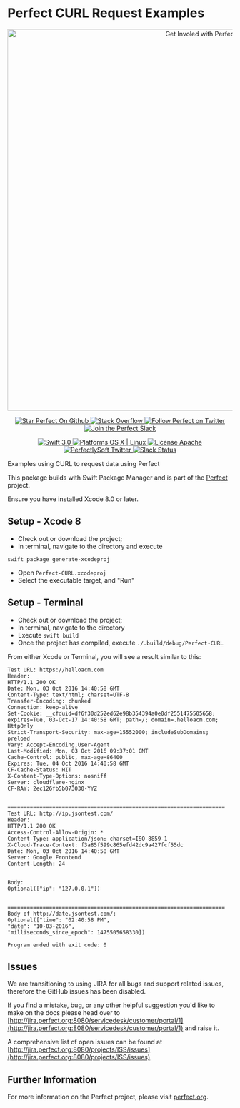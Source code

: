 # Perfect CURL Request Examples

<p align="center">
    <a href="http://perfect.org/get-involved.html" target="_blank">
        <img src="http://perfect.org/assets/github/perfect_github_2_0_0.jpg" alt="Get Involed with Perfect!" width="854" />
    </a>
</p>

<p align="center">
    <a href="https://github.com/PerfectlySoft/Perfect" target="_blank">
        <img src="http://www.perfect.org/github/Perfect_GH_button_1_Star.jpg" alt="Star Perfect On Github" />
    </a>  
    <a href="http://stackoverflow.com/questions/tagged/perfect" target="_blank">
        <img src="http://www.perfect.org/github/perfect_gh_button_2_SO.jpg" alt="Stack Overflow" />
    </a>  
    <a href="https://twitter.com/perfectlysoft" target="_blank">
        <img src="http://www.perfect.org/github/Perfect_GH_button_3_twit.jpg" alt="Follow Perfect on Twitter" />
    </a>  
    <a href="http://perfect.ly" target="_blank">
        <img src="http://www.perfect.org/github/Perfect_GH_button_4_slack.jpg" alt="Join the Perfect Slack" />
    </a>
</p>

<p align="center">
    <a href="https://developer.apple.com/swift/" target="_blank">
        <img src="https://img.shields.io/badge/Swift-3.0-orange.svg?style=flat" alt="Swift 3.0">
    </a>
    <a href="https://developer.apple.com/swift/" target="_blank">
        <img src="https://img.shields.io/badge/Platforms-OS%20X%20%7C%20Linux%20-lightgray.svg?style=flat" alt="Platforms OS X | Linux">
    </a>
    <a href="http://perfect.org/licensing.html" target="_blank">
        <img src="https://img.shields.io/badge/License-Apache-lightgrey.svg?style=flat" alt="License Apache">
    </a>
    <a href="http://twitter.com/PerfectlySoft" target="_blank">
        <img src="https://img.shields.io/badge/Twitter-@PerfectlySoft-blue.svg?style=flat" alt="PerfectlySoft Twitter">
    </a>
    <a href="http://perfect.ly" target="_blank">
        <img src="http://perfect.ly/badge.svg" alt="Slack Status">
    </a>
</p>

Examples using CURL to request data using Perfect

This package builds with Swift Package Manager and is part of the [Perfect](https://github.com/PerfectlySoft/Perfect) project.

Ensure you have installed Xcode 8.0 or later.

## Setup - Xcode 8


* Check out or download the project;
* In terminal, navigate to the directory and execute

```
swift package generate-xcodeproj
```

* Open `Perfect-CURL.xcodeproj`
* Select the executable target, and "Run"

## Setup - Terminal

* Check out or download the project;
* In terminal, navigate to the directory 
* Execute `swift build`
* Once the project has compiled, execute `./.build/debug/Perfect-CURL`

From either Xcode or Terminal, you will see a result similar to this:

```
Test URL: https://helloacm.com
Header:
HTTP/1.1 200 OK
Date: Mon, 03 Oct 2016 14:40:58 GMT
Content-Type: text/html; charset=UTF-8
Transfer-Encoding: chunked
Connection: keep-alive
Set-Cookie: __cfduid=df6f30d252ed62e98b354394a0e0df2551475505658; expires=Tue, 03-Oct-17 14:40:58 GMT; path=/; domain=.helloacm.com; HttpOnly
Strict-Transport-Security: max-age=15552000; includeSubDomains; preload
Vary: Accept-Encoding,User-Agent
Last-Modified: Mon, 03 Oct 2016 09:37:01 GMT
Cache-Control: public, max-age=86400
Expires: Tue, 04 Oct 2016 14:40:58 GMT
CF-Cache-Status: HIT
X-Content-Type-Options: nosniff
Server: cloudflare-nginx
CF-RAY: 2ec126fb5b073030-YYZ


====================================================================
Test URL: http://ip.jsontest.com/
Header:
HTTP/1.1 200 OK
Access-Control-Allow-Origin: *
Content-Type: application/json; charset=ISO-8859-1
X-Cloud-Trace-Context: f3a85f599c865efd42dc9a427fcf55dc
Date: Mon, 03 Oct 2016 14:40:58 GMT
Server: Google Frontend
Content-Length: 24


Body:
Optional(["ip": "127.0.0.1"])


====================================================================
Body of http://date.jsontest.com/:
Optional(["time": "02:40:58 PM", 
"date": "10-03-2016", 
"milliseconds_since_epoch": 1475505658330])

Program ended with exit code: 0
```


## Issues

We are transitioning to using JIRA for all bugs and support related issues, therefore the GitHub issues has been disabled.

If you find a mistake, bug, or any other helpful suggestion you'd like to make on the docs please head over to [http://jira.perfect.org:8080/servicedesk/customer/portal/1](http://jira.perfect.org:8080/servicedesk/customer/portal/1) and raise it.

A comprehensive list of open issues can be found at [http://jira.perfect.org:8080/projects/ISS/issues](http://jira.perfect.org:8080/projects/ISS/issues)


## Further Information
For more information on the Perfect project, please visit [perfect.org](http://perfect.org).
